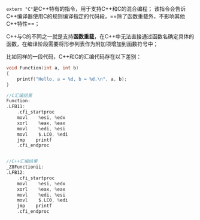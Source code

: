 `extern "C"`是C++特有的指令，用于支持C++和C的混合编程；
该指令会告诉C++编译器使用C的规则编译指定的代码段，==除了函数重载外，不影响其他C++特性==；

C++与C的不同之一就是支持**函数重载**，在C++中无法直接通过函数名确定具体的函数，在编译阶段需要将形参列表作为附加项增加到函数符号中；

比如同样的一段代码，C++和C的汇编代码存在以下差别：
```C
void Function(int a, int b)
{
	printf("Hello, a = %d, b = %d.\n", a, b);
}

//C汇编结果
Function:
.LFB11:
    .cfi_startproc
    movl    %esi, %edx
    xorl    %eax, %eax
    movl    %edi, %esi
    movl    $.LC0, %edi
    jmp    printf
    .cfi_endproc


//C++汇编结果
_Z8Functionii:
.LFB12:
    .cfi_startproc
    movl    %esi, %edx
    xorl    %eax, %eax
    movl    %edi, %esi
    movl    $.LC0, %edi
    jmp    printf
    .cfi_endproc
```